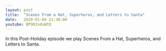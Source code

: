 ```yaml
---
layout: post
title:  "Scenes From a Hat, Superheros, and Letters to Santa"
date:   2020-01-04 21:30:00
youtube: BP9OJsduWtQ
---
```


In this Post-Holiday episode we play Scenes From a Hat, Superheros, and Letters to Santa.